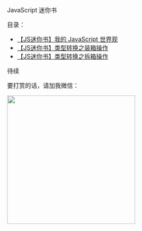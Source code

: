 JavaScript 迷你书

目录：
* [【JS迷你书】我的 JavaScript 世界观](00.md)
* [【JS迷你书】类型转换之装箱操作](01.md)
* [【JS迷你书】类型转换之拆箱操作](02.md)

待续

要打赏的话，请加我微信：

<p align="left">
	<img src="wx.jpg" width="300">
</p>
